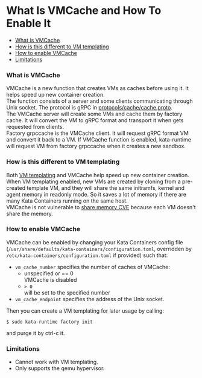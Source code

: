 # What Is VMCache and How To Enable It

* [What is VMCache](#what-is-vmcache)
* [How is this different to VM templating](#how-is-this-different-to-vm-templating)
* [How to enable VMCache](#how-to-enable-vmcache)
* [Limitations](#limitations)

### What is VMCache

VMCache is a new function that creates VMs as caches before using it.
It helps speed up new container creation.  
The function consists of a server and some clients communicating
through Unix socket.  The protocol is gRPC in [protocols/cache/cache.proto](https://github.com/kata-containers/runtime/blob/master/protocols/cache/cache.proto).  
The VMCache server will create some VMs and cache them by factory cache.
It will convert the VM to gRPC format and transport it when gets
requested from clients.  
Factory grpccache is the VMCache client.  It will request gRPC format
VM and convert it back to a VM.  If VMCache function is enabled,
kata-runtime will request VM from factory grpccache when it creates
a new sandbox.

### How is this different to VM templating

Both [VM templating](https://github.com/kata-containers/documentation/blob/master/how-to/what-is-vm-templating-and-how-do-I-use-it.md) and VMCache help speed up new container creation.  
When VM templating enabled, new VMs are created by cloning from a pre-created template VM, and they will share the same initramfs, kernel and agent memory in readonly mode.  So it saves a lot of memory if there are many Kata Containers running on the same host.  
VMCache is not vulnerable to [share memory CVE](https://github.com/kata-containers/documentation/blob/master/how-to/what-is-vm-templating-and-how-do-I-use-it.md#what-are-the-cons) because each VM doesn't share the memory.

### How to enable VMCache

VMCache can be enabled by changing your Kata Containers config file (`/usr/share/defaults/kata-containers/configuration.toml`,
overridden by `/etc/kata-containers/configuration.toml` if provided) such that:
* `vm_cache_number` specifies the number of caches of VMCache:
    *  unspecified or == 0  
       VMCache is disabled
    * `> 0`  
      will be set to the specified number
*  `vm_cache_endpoint` specifies the address of the Unix socket.

Then you can create a VM templating for later usage by calling:
```
$ sudo kata-runtime factory init
```
and purge it by ctrl-c it.

### Limitations
* Cannot work with VM templating.
* Only supports the qemu hypervisor.
